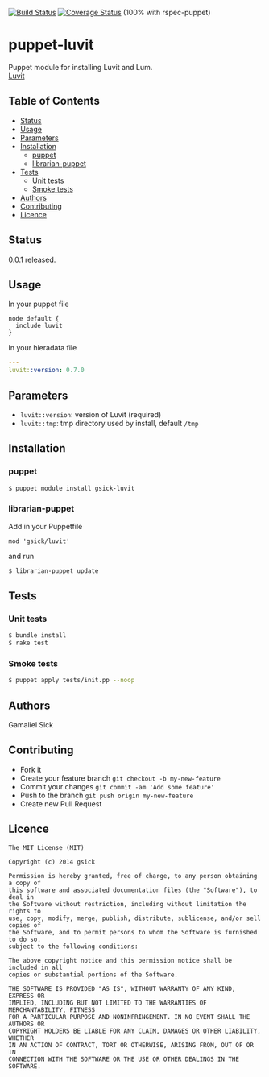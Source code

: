[![Build Status](https://travis-ci.org/gsick/puppet-luvit.svg?branch=master)](https://travis-ci.org/gsick/puppet-luvit)
[![Coverage Status](https://coveralls.io/repos/gsick/puppet-luvit/badge.png?branch=master)](https://coveralls.io/r/gsick/puppet-luvit?branch=master)
(100% with rspec-puppet)

puppet-luvit
============

Puppet module for installing Luvit and Lum.<br />
[Luvit](http://luvit.io)<br />

## Table of Contents

* [Status](#status)
* [Usage](#usage)
* [Parameters](#parameters)
* [Installation](#installation)
    * [puppet](#puppet)
    * [librarian-puppet](#librarian-puppet)
* [Tests](#tests)
    * [Unit tests](#unit-tests)
    * [Smoke tests](#smoke-tests)
* [Authors](#authors)
* [Contributing](#contributing)
* [Licence](#licence)

## Status

0.0.1 released.

## Usage

In your puppet file

```puppet
node default {
  include luvit
}
```

In your hieradata file

```yaml
---
luvit::version: 0.7.0
```

## Parameters

* `luvit::version`: version of Luvit (required)
* `luvit::tmp`: tmp directory used by install, default `/tmp`

## Installation

### puppet

```bash
$ puppet module install gsick-luvit
```

### librarian-puppet

Add in your Puppetfile

```text
mod 'gsick/luvit'
```

and run

```bash
$ librarian-puppet update
```

## Tests

### Unit tests

```bash
$ bundle install
$ rake test
```

### Smoke tests

```bash
$ puppet apply tests/init.pp --noop
```

## Authors

Gamaliel Sick

## Contributing

  * Fork it
  * Create your feature branch `git checkout -b my-new-feature`
  * Commit your changes `git commit -am 'Add some feature'`
  * Push to the branch `git push origin my-new-feature`
  * Create new Pull Request

## Licence

```
The MIT License (MIT)

Copyright (c) 2014 gsick

Permission is hereby granted, free of charge, to any person obtaining a copy of
this software and associated documentation files (the "Software"), to deal in
the Software without restriction, including without limitation the rights to
use, copy, modify, merge, publish, distribute, sublicense, and/or sell copies of
the Software, and to permit persons to whom the Software is furnished to do so,
subject to the following conditions:

The above copyright notice and this permission notice shall be included in all
copies or substantial portions of the Software.

THE SOFTWARE IS PROVIDED "AS IS", WITHOUT WARRANTY OF ANY KIND, EXPRESS OR
IMPLIED, INCLUDING BUT NOT LIMITED TO THE WARRANTIES OF MERCHANTABILITY, FITNESS
FOR A PARTICULAR PURPOSE AND NONINFRINGEMENT. IN NO EVENT SHALL THE AUTHORS OR
COPYRIGHT HOLDERS BE LIABLE FOR ANY CLAIM, DAMAGES OR OTHER LIABILITY, WHETHER
IN AN ACTION OF CONTRACT, TORT OR OTHERWISE, ARISING FROM, OUT OF OR IN
CONNECTION WITH THE SOFTWARE OR THE USE OR OTHER DEALINGS IN THE SOFTWARE.
```
